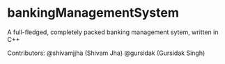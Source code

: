 # bankingManagementSystem
A full-fledged, completely packed banking management sytem, written in C++

Contributors: @shivamjjha (Shivam Jha)
              @gursidak   (Gursidak Singh)

